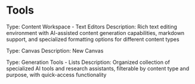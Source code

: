 # Tools

Type: Content Workspace - Text Editors
Description: Rich text editing environment with AI-assisted content generation capabilities, markdown support, and specialized formatting options for different content types

Type: Canvas
Description: New Canvas

Type: Generation Tools - Lists
Description: Organized collection of specialized AI tools and research assistants, filterable by content type and purpose, with quick-access functionality